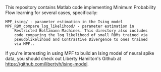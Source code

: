 This repository contains Matlab code implementing Minimum Probability
Flow learning for several cases, specifically:

    MPF_ising/ - parameter estimation in the Ising model
    MPF_RBM_compare_log_likelihood/ - parameter estimation in
        Restricted Boltzmann Machines. This directory also includes
        code comparing the log likelihood of small RBMs trained via
        pseudolikelihood and Contrastive Divergence to ones trained
        via MPF..

If you're interesting in using MPF to build an Ising model of neural spike data, you should check out Liberty Hamilton's Github at https://github.com/libertyh/ising-model.
